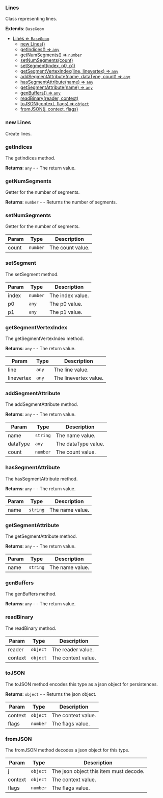<a name="Lines"></a>

### Lines 
Class representing lines.


**Extends**: <code>BaseGeom</code>  

* [Lines ⇐ <code>BaseGeom</code>](#Lines)
    * [new Lines()](#new-Lines)
    * [getIndices() ⇒ <code>any</code>](#getIndices)
    * [getNumSegments() ⇒ <code>number</code>](#getNumSegments)
    * [setNumSegments(count)](#setNumSegments)
    * [setSegment(index, p0, p1)](#setSegment)
    * [getSegmentVertexIndex(line, linevertex) ⇒ <code>any</code>](#getSegmentVertexIndex)
    * [addSegmentAttribute(name, dataType, count) ⇒ <code>any</code>](#addSegmentAttribute)
    * [hasSegmentAttribute(name) ⇒ <code>any</code>](#hasSegmentAttribute)
    * [getSegmentAttribute(name) ⇒ <code>any</code>](#getSegmentAttribute)
    * [genBuffers() ⇒ <code>any</code>](#genBuffers)
    * [readBinary(reader, context)](#readBinary)
    * [toJSON(context, flags) ⇒ <code>object</code>](#toJSON)
    * [fromJSON(j, context, flags)](#fromJSON)

<a name="new_Lines_new"></a>

### new Lines
Create lines.

<a name="Lines+getIndices"></a>

### getIndices
The getIndices method.


**Returns**: <code>any</code> - - The return value.  
<a name="Lines+getNumSegments"></a>

### getNumSegments
Getter for the number of segments.


**Returns**: <code>number</code> - - Returns the number of segments.  
<a name="Lines+setNumSegments"></a>

### setNumSegments
Getter for the number of segments.



| Param | Type | Description |
| --- | --- | --- |
| count | <code>number</code> | The count value. |

<a name="Lines+setSegment"></a>

### setSegment
The setSegment method.



| Param | Type | Description |
| --- | --- | --- |
| index | <code>number</code> | The index value. |
| p0 | <code>any</code> | The p0 value. |
| p1 | <code>any</code> | The p1 value. |

<a name="Lines+getSegmentVertexIndex"></a>

### getSegmentVertexIndex
The getSegmentVertexIndex method.


**Returns**: <code>any</code> - - The return value.  

| Param | Type | Description |
| --- | --- | --- |
| line | <code>any</code> | The line value. |
| linevertex | <code>any</code> | The linevertex value. |

<a name="Lines+addSegmentAttribute"></a>

### addSegmentAttribute
The addSegmentAttribute method.


**Returns**: <code>any</code> - - The return value.  

| Param | Type | Description |
| --- | --- | --- |
| name | <code>string</code> | The name value. |
| dataType | <code>any</code> | The dataType value. |
| count | <code>number</code> | The count value. |

<a name="Lines+hasSegmentAttribute"></a>

### hasSegmentAttribute
The hasSegmentAttribute method.


**Returns**: <code>any</code> - - The return value.  

| Param | Type | Description |
| --- | --- | --- |
| name | <code>string</code> | The name value. |

<a name="Lines+getSegmentAttribute"></a>

### getSegmentAttribute
The getSegmentAttribute method.


**Returns**: <code>any</code> - - The return value.  

| Param | Type | Description |
| --- | --- | --- |
| name | <code>string</code> | The name value. |

<a name="Lines+genBuffers"></a>

### genBuffers
The genBuffers method.


**Returns**: <code>any</code> - - The return value.  
<a name="Lines+readBinary"></a>

### readBinary
The readBinary method.



| Param | Type | Description |
| --- | --- | --- |
| reader | <code>object</code> | The reader value. |
| context | <code>object</code> | The context value. |

<a name="Lines+toJSON"></a>

### toJSON
The toJSON method encodes this type as a json object for persistences.


**Returns**: <code>object</code> - - Returns the json object.  

| Param | Type | Description |
| --- | --- | --- |
| context | <code>object</code> | The context value. |
| flags | <code>number</code> | The flags value. |

<a name="Lines+fromJSON"></a>

### fromJSON
The fromJSON method decodes a json object for this type.



| Param | Type | Description |
| --- | --- | --- |
| j | <code>object</code> | The json object this item must decode. |
| context | <code>object</code> | The context value. |
| flags | <code>number</code> | The flags value. |

